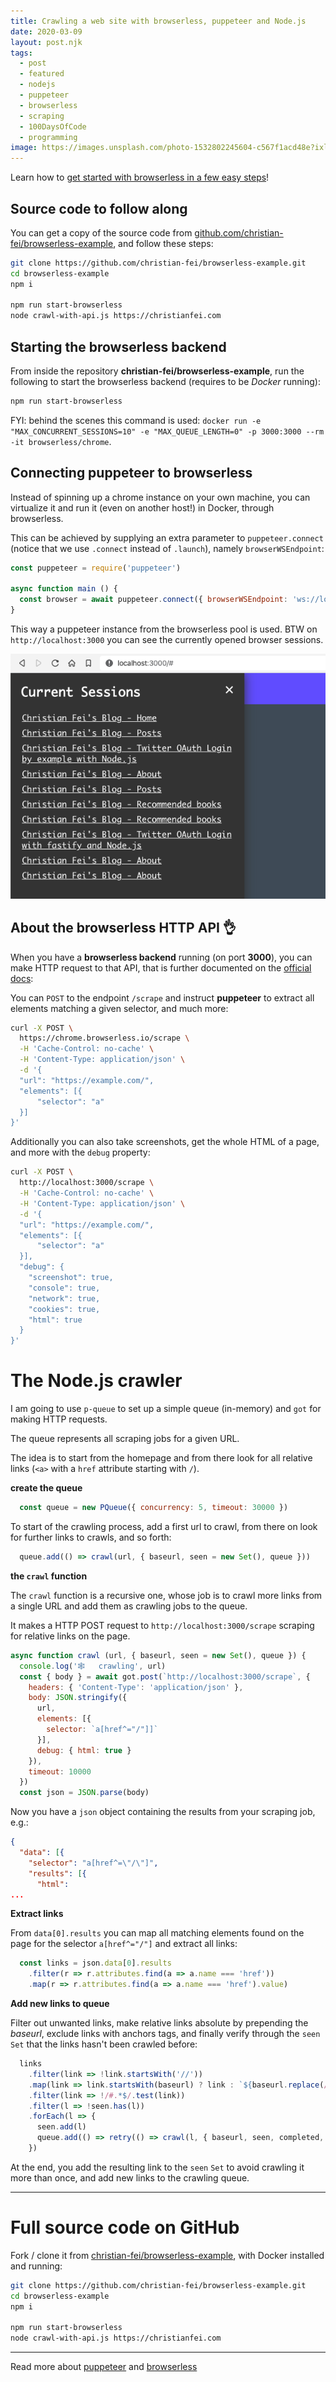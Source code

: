 ```yaml
---
title: Crawling a web site with browserless, puppeteer and Node.js
date: 2020-03-09
layout: post.njk
tags:
  - post
  - featured
  - nodejs
  - puppeteer
  - browserless
  - scraping
  - 100DaysOfCode
  - programming
image: https://images.unsplash.com/photo-1532802245604-c567f1acd48e?ixlib=rb-1.2.1&ixid=eyJhcHBfaWQiOjEyMDd9&auto=format&fit=crop&w=250&q=40
---
```



<div class="alert">
Learn how to <a href="/posts/2020-03-08-Ultimate-web-scraping-with-browserless,-puppeteer-and-Node.js/">get started with browserless in a few easy steps</a>!
</div>


## Source code to follow along

You can get a copy of the source code from [github.com/christian-fei/browserless-example](https://github.com/christian-fei/browserless-example), and follow these steps:

```bash
git clone https://github.com/christian-fei/browserless-example.git
cd browserless-example
npm i

npm run start-browserless
node crawl-with-api.js https://christianfei.com
```

## Starting the browserless backend

From inside the repository **christian-fei/browserless-example**, run the following to start the browserless backend (requires to be *Docker* running):

```bash
npm run start-browserless
```

FYI: behind the scenes this command is used: `docker run -e "MAX_CONCURRENT_SESSIONS=10" -e "MAX_QUEUE_LENGTH=0" -p 3000:3000 --rm -it browserless/chrome`.

## Connecting puppeteer to browserless

Instead of spinning up a chrome instance on your own machine, you can virtualize it and run it (even on another host!) in Docker, through browserless.

This can be achieved by supplying an extra parameter to `puppeteer.connect` (notice that we use `.connect` instead of `.launch`), namely `browserWSEndpoint`:

```javascript
const puppeteer = require('puppeteer')

async function main () {
  const browser = await puppeteer.connect({ browserWSEndpoint: 'ws://localhost:3000' })
}
```

This way a puppeteer instance from the browserless pool is used. BTW on `http://localhost:3000` you can see the currently opened browser sessions.

![browserless sessions](/assets/images/posts/browserless/browserless-sessions.png)

## About the browserless HTTP API 👌

When you have a **browserless backend** running (on port **3000**), you can make HTTP request to that API, that is further documented on the [official docs](https://docs.browserless.io/docs/scrape.html):

You can `POST` to the endpoint `/scrape` and instruct **puppeteer** to extract all elements matching a given selector, and much more:

```bash
curl -X POST \
  https://chrome.browserless.io/scrape \
  -H 'Cache-Control: no-cache' \
  -H 'Content-Type: application/json' \
  -d '{
  "url": "https://example.com/",
  "elements": [{
      "selector": "a"
  }]
}'
```

Additionally you can also take screenshots, get the whole HTML of a page, and more with the `debug` property:

```bash
curl -X POST \
  http://localhost:3000/scrape \
  -H 'Cache-Control: no-cache' \
  -H 'Content-Type: application/json' \
  -d '{
  "url": "https://example.com/",
  "elements": [{
      "selector": "a"
  }],
  "debug": {
    "screenshot": true,
    "console": true,
    "network": true,
    "cookies": true,
    "html": true
  }
}'
```

# The Node.js crawler

I am going to use `p-queue` to set up a simple queue (in-memory) and `got` for making HTTP requests.

The queue represents all scraping jobs for a given URL.

The idea is to start from the homepage and from there look for all relative links (`<a>` with a `href` attribute starting with `/`).

**create the queue**

```javascript
  const queue = new PQueue({ concurrency: 5, timeout: 30000 })
```

To start of the crawling process, add a first url to crawl, from there on look for further links to crawls, and so forth:

```javascript
  queue.add(() => crawl(url, { baseurl, seen = new Set(), queue }))
```

**the `crawl` function**

The `crawl` function is a recursive one, whose job is to crawl more links from a single URL and add them as crawling jobs to the queue.

It makes a HTTP POST request to `http://localhost:3000/scrape` scraping for relative links on the page.

```javascript
async function crawl (url, { baseurl, seen = new Set(), queue }) {
  console.log('🕸   crawling', url)
  const { body } = await got.post(`http://localhost:3000/scrape`, {
    headers: { 'Content-Type': 'application/json' },
    body: JSON.stringify({
      url,
      elements: [{
        selector: `a[href^="/"]]`
      }],
      debug: { html: true }
    }),
    timeout: 10000
  })
  const json = JSON.parse(body)
```

Now you have a `json` object containing the results from your scraping job, e.g.:

```json
{
  "data": [{
    "selector": "a[href^=\"/\"]",
    "results": [{
      "html":
...
```

**Extract links**

From `data[0].results` you can map all matching elements found on the page for the selector `a[href^="/"]` and extract all links:

```javascript
  const links = json.data[0].results
    .filter(r => r.attributes.find(a => a.name === 'href'))
    .map(r => r.attributes.find(a => a.name === 'href').value)
```

**Add new links to queue**

Filter out unwanted links, make relative links absolute by prepending the *baseurl*, exclude links with anchors tags, and finally verify through the `seen` `Set` that the links hasn't been crawled before:

```javascript
  links
    .filter(link => !link.startsWith('//'))
    .map(link => link.startsWith(baseurl) ? link : `${baseurl.replace(/\/$/, '')}${link}`)
    .filter(link => !/#.*$/.test(link))
    .filter(l => !seen.has(l))
    .forEach(l => {
      seen.add(l)
      queue.add(() => retry(() => crawl(l, { baseurl, seen, completed, queue })))
    })
```

At the end, you add the resulting link to the `seen` `Set` to avoid crawling it more than once, and add new links to the crawling queue.

---

# Full source code on GitHub

Fork / clone it from [christian-fei/browserless-example](https://github.com/christian-fei/browserless-example/),
with Docker installed and running:

```bash
git clone https://github.com/christian-fei/browserless-example.git
cd browserless-example
npm i

npm run start-browserless
node crawl-with-api.js https://christianfei.com
```

---

Read more about [puppeteer](/tags/puppeteer) and [browserless](/tags/browserless)
